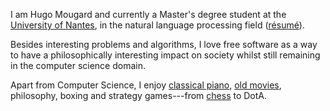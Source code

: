 I am Hugo Mougard and currently a Master's degree student at the
[University of Nantes](http://atal.univ-nantes.fr/), in the natural
language processing field ([résumé](http://88.191.117.112/public/resume.pdf)).

Besides interesting problems and algorithms, I love free software as a
way to have a philosophically interesting impact on society whilst
still remaining in the computer science domain.

Apart from Computer Science, I enjoy [classical
piano](https://youtu.be/0FbQZCsYXVg), [old
movies](http://www.imdb.com/title/tt0060522/), philosophy, boxing and
strategy games---from [chess](http://www.chesscube.com/) to DotA.
